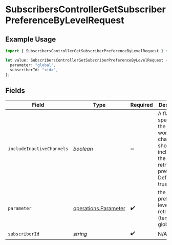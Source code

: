 # SubscribersControllerGetSubscriberPreferenceByLevelRequest

## Example Usage

```typescript
import { SubscribersControllerGetSubscriberPreferenceByLevelRequest } from "@novu/api/models/operations";

let value: SubscribersControllerGetSubscriberPreferenceByLevelRequest = {
  parameter: "global",
  subscriberId: "<id>",
};
```

## Fields

| Field                                                                                                                     | Type                                                                                                                      | Required                                                                                                                  | Description                                                                                                               |
| ------------------------------------------------------------------------------------------------------------------------- | ------------------------------------------------------------------------------------------------------------------------- | ------------------------------------------------------------------------------------------------------------------------- | ------------------------------------------------------------------------------------------------------------------------- |
| `includeInactiveChannels`                                                                                                 | *boolean*                                                                                                                 | :heavy_minus_sign:                                                                                                        | A flag which specifies if the inactive workflow channels should be included in the retrieved preferences. Default is true |
| `parameter`                                                                                                               | [operations.Parameter](../../models/operations/parameter.md)                                                              | :heavy_check_mark:                                                                                                        | the preferences level to be retrieved (template / global)                                                                 |
| `subscriberId`                                                                                                            | *string*                                                                                                                  | :heavy_check_mark:                                                                                                        | N/A                                                                                                                       |